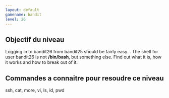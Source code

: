 ```yaml
---
layout: default
gamename: bandit
level: 26
---
```

Objectif du niveau
----------
Logging in to bandit26 from bandit25 should be fairly easy...
The shell for user bandit26 is not **/bin/bash**, but something else.
Find out what it is, how it works and how to break out of it.

Commandes a connaitre pour resoudre ce niveau
-----------------------------------------
ssh, cat, more, vi, ls, id, pwd

